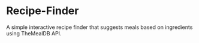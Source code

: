 # Recipe-Finder
A simple interactive recipe finder that suggests meals based on ingredients using TheMealDB API.
